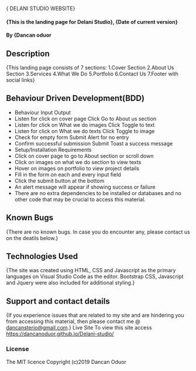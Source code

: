  { DELANI STUDIO WEBSITE}
#### {This is the landing page for Delani Studio}, {Date of current version}
#### By **{Dancan oduor**
## Description
{This landing page consists of 7 sections: 1.Cover Section 2.About Us Section 3.Services 4.What We Do 5.Portfolio 6.Contact Us 7.Footer with social links}
## Behaviour Driven Development(BDD)
 * Behaviour	Input	Output
* Listen for click on cover page	Click	Go to About us section
* Listen for click on What we do images	Click	Toggle to text
* Listen for click on What we do texts	Click	Toggle to image
* Check for empty form	Submit	Alert for no entry
* Confirm successful submission	Submit	Toast a success message
* Setup/Installation Requirements
*  Click on cover page to go to About section or scroll down
* Click on images on what we do section to view texts
*  Hover on images on portfolio to view project details
* Fill in the form on each and every input field
* Click the submit button at the bottom
* An alert message will appear if showing success or failure
 * There are no extra dependencies to be installed or databases and no other code that may be crucial to access this material. 
 
## Known Bugs
{There are no known bugs. In case you do encounter any, please contact us on the deatils below.}
## Technologies Used
{The site was created using HTML, CSS and Javascript as the primary languages on Visual Studio Code as the editor. Bootstrap CSS, Javascript and Jquery were also included for additional styling.}
## Support and contact details
{If you experience issues that are related to my site and are hindering you from accessing this material, then please contact me @ dancansterio@gmail.com.}
Live Site
To view this site access https://dancanoduor.github.io/Delani-studio/
### License
The MIT licence Copyright (c)2019 Dancan Oduor
  












